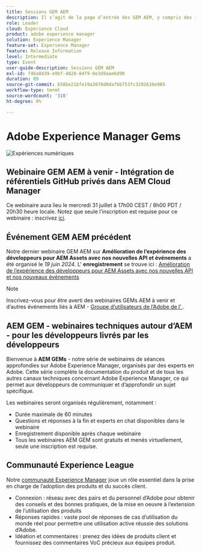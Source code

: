 ```yaml
---
title: Sessions GEM AEM
description: Il s’agit de la page d’entrée des GEM AEM, y compris des informations sur la série de webinaires et les informations d’enregistrement, les webinaires précédents et à venir.
role: Leader
cloud: Experience Cloud
product: adobe experience manager
solution: Experience Manager
feature-set: Experience Manager
feature: Release Information
level: Intermediate
type: Event
user-guide-description: Sessions GEM AEM
exl-id: f46a8439-e9bf-4828-84f9-0e3d9aae6d90
duration: 89
source-git-commit: 658be21bfe19a3070d0dafbb753fc3292610e989
workflow-type: tm+mt
source-wordcount: '318'
ht-degree: 0%

---
```


# Adobe Experience Manager Gems

<img alt="Expériences numériques" src="./assets/ADX_Gems.png"/>

## Webinaire GEM AEM à venir - Intégration de référentiels GitHub privés dans AEM Cloud Manager

Ce webinaire aura lieu le mercredi 31 juillet à 17h00 CEST / 8h00 PDT / 20h30 heure locale. Notez que seule l’inscription est requise pour ce webinaire : inscrivez [ici](https://adobe.ly/3LmXfGk).

<!--  Remove the comment marks, and put the upcoming event in the below table

<table style="max-width: 1214px;">
<tr>
  <td style="vertical-align: top;">
    <a href="https://www.youtube.com/watch?v=f1T9XU9TCJU">
      <img alt="Experience League LIVE Oct 25" src="assets/Oct25_2022_exl_live_banner_web_1920_WebBanner.png">
    </a>
    <div>
      <a href="https://www.youtube.com/watch?v=f1T9XU9TCJU">
        <strong>Deliver the right offer at the right time with decision management</strong>
      </a>
      <br/><em>with Sandra Hausmann, Ben Tepfer, Brandon Poyfair, and Jason Hickey</em>
      <br/><em>October 25, 2022</em>
    </div>
  </td>
</tr>
</table>

-->

## Événement GEM AEM précédent

Notre dernier webinaire GEM AEM sur **Amélioration de l’expérience des développeurs pour AEM Assets avec nos nouvelles API et événements** a été organisé le *19 juin 2024*.
L&#39; **enregistrement** se trouve ici :
[Amélioration de l’expérience des développeurs pour AEM Assets avec nos nouvelles API et nos nouveaux événements](gems2024/improving-dev-experience-for-aem-assets-with-new-apis-and-events.md)

>[!NOTE]
>
> Inscrivez-vous pour être averti des webinaires GEMs AEM à venir et d’autres événements liés à AEM - [Groupe d’utilisateurs de l’Adobe de l’ ](https://aem-augs.adobe.com/).

## AEM GEM - webinaires techniques autour d’AEM - pour les développeurs livrés par les développeurs

Bienvenue à **AEM GEMs** - notre série de webinaires de séances approfondies sur Adobe Experience Manager, organisés par des experts en Adobe. Cette série complète la documentation du produit et de tous les autres canaux techniques concernant Adobe Experience Manager, ce qui permet aux développeurs de communiquer et d’approfondir un sujet spécifique.

Les webinaires seront organisés régulièrement, notamment :

* Durée maximale de 60 minutes
* Questions et réponses à la fin et experts en chat disponibles dans le webinaire
* Enregistrement disponible après chaque webinaire
* Tous les webinaires AEM GEM sont gratuits et menés virtuellement, seule une inscription est requise.

## Communauté Experience League

Notre [communauté Experience Manager](https://experienceleaguecommunities.adobe.com/t5/adobe-experience-manager/ct-p/adobe-experience-manager-community?profile.language=fr) joue un rôle essentiel dans la prise en charge de l’adoption des produits et du succès client.

* Connexion : réseau avec des pairs et du personnel d’Adobe pour obtenir des conseils et des bonnes pratiques, de la mise en oeuvre à l’extension de l’utilisation des produits
* Réponses rapides : vaste pool de réponses de cas d’utilisation du monde réel pour permettre une utilisation active réussie des solutions d’Adobe.
* Idéation et commentaires : prenez des idées de produits client et fournissez des commentaires VoC précieux aux équipes produit.
